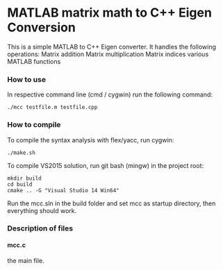 # MATLAB matrix math to C++ Eigen Conversion #

This is a simple MATLAB to C++ Eigen converter.
It handles the following operations:
Matrix addition
Matrix multiplication
Matrix indices
various MATLAB functions

### How to use ###
In respective command line (cmd / cygwin) run the following command:
```
./mcc testfile.m testfile.cpp
```

### How to compile ###
To compile the syntax analysis with flex/yacc, run cygwin:
```
./make.sh
```

To compile VS2015 solution, run git bash (mingw) in the project root:
```
mkdir build
cd build
cmake .. -G "Visual Studio 14 Win64"
```

Run the mcc.sln in the build folder and set mcc as startup directory,
then everything should work.

### Description of files ###
#### mcc.c ####
the main file.